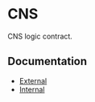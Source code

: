 # CNS

CNS logic contract.

## Documentation

* [External](./docs/overview.md)
* [Internal](./docs/internal_api.md)
